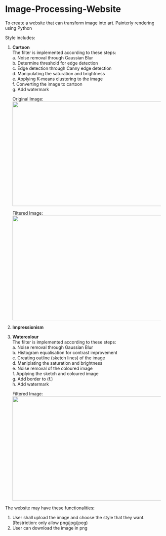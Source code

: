 # Image-Processing-Website
 To create a website that can transform image into art.
 Painterly rendering using Python
 
 Style includes:
 1. <b>Cartoon </b> <br/>
    The filter is implemented according to these steps:<br />
    a. Noise removal through Gaussian Blur<br />
    b. Determine threshold for edge detection<br />
    c. Edge detection through Canny edge detection<br />
    d. Manipulating the saturation and brightness<br />
    e. Applying K-means clustering to the image<br />
    f. Converting the image to cartoon<br />
    g. Add watermark <br />
    
    Original Image: <br/>
    <img src="https://github.com/YeoYiXin/Image-Processing-App/assets/89788614/9c24d033-754d-4682-b498-cc5a0db09090" width="600" height="338">
 
    Filtered Image: <br/>
    <img src="https://github.com/YeoYiXin/Image-Processing-App/assets/89788614/3c9c5608-49c6-4815-984c-689583b8abe2" width="600" height="338">

 2. <b>Impressionism </b>



 3. <b>Watercolour</b> <br/>
    The filter is implemented according to these steps:<br />
    a. Noise removal through Gaussian Blur<br />
    b. Histogram equalisation for contrast improvement<br />
    c. Creating outline (sketch lines) of the image<br />
    d. Maniplating the saturation and brightness<br />
    e. Noise removal of the coloured image<br />
    f. Applying the sketch and coloured image<br />
    g. Add border to (f.) <br/>
    h. Add watermark <br />

    Filtered Image: <br />
    <img src="https://github.com/YeoYiXin/Image-Processing-App/assets/89788614/6c80efe1-3535-46bb-b845-137d0a680f68" width="600" height="338"> <br />

 The website may have these functionalities:
 1. User shall upload the image and choose the style that they want. (Restriction: only allow png/jpg/jpeg)
 2. User can download the image in png
